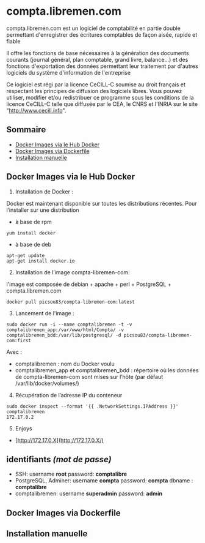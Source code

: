 # compta.libremen.com 

compta.libremen.com est un logiciel de comptabilité en partie double permettant d'enregistrer des écritures comptables de façon aisée, rapide et fiable

Il offre les fonctions de base nécessaires à la génération des documents courants (journal général, plan comptable, grand livre, balance...) et des fonctions d'exportation des données permettant leur traitement par d'autres logiciels du système d'information de l'entreprise

Ce logiciel est régi par la licence CeCILL-C soumise au droit français et respectant les principes de diffusion des logiciels libres. Vous pouvez utiliser, modifier et/ou redistribuer ce programme sous les conditions de la licence CeCILL-C telle que diffusée par le CEA, le CNRS et l'INRIA sur le site "http://www.cecill.info".

## Sommaire

- [Docker Images via le Hub Docker](#docker-images-via-le-hub-docker)
- [Docker Images via Dockerfile](#docker-images-via-Dockerfile)
- [Installation manuelle](#Installation-manuelle)

## Docker Images via le Hub Docker

1) Installation de Docker :

Docker est maintenant disponible sur toutes les distributions récentes. Pour l’installer sur une distribution

- à base de rpm
```
yum install docker
```
- à base de deb
```
apt-get update
apt-get install docker.io
```

2) Installation de l’image compta-libremen-com:

l'image est composée de debian + apache + perl + PostgreSQL + compta.libremen.com

```
docker pull picsou83/compta-libremen-com:latest
```

3) Lancement de l'image :

```
sudo docker run -i --name comptalibremen -t -v comptalibremen_app:/var/www/html/Compta/ -v comptalibremen_bdd:/var/lib/postgresql/ -d picsou83/compta-libremen-com:first
```

Avec :

- comptalibremen : nom du Docker voulu
- comptalibremen_app et comptalibremen_bdd : répertoire où les données de compta-libremen-com sont mises sur l’hôte (par défaut /var/lib/docker/volumes/)

4) Récupération de l’adresse IP du conteneur

```
sudo docker inspect --format '{{ .NetworkSettings.IPAddress }}' comptalibremen
172.17.0.2
```

5) Enjoys

* [http://172.17.0.X](http://172.17.0.X/)

identifiants *(mot de passe)*
-------------------------------------------
-  SSH: username **root** password: **comptalibre**
-  PostgreSQL, Adminer: username **compta** password: **compta** dbname : **comptalibre** 
-  comptalibremen: username **superadmin** password: **admin**

## Docker Images via Dockerfile


## Installation manuelle
